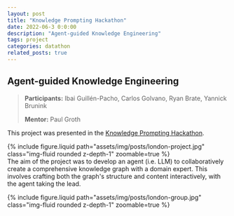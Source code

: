 ```yaml
---
layout: post
title: "Knowledge Prompting Hackathon"
date: 2022-06-3 0:0:00
description: "Agent-guided Knowledge Engineering"
tags: project
categories: datathon
related_posts: true
---
```


## Agent-guided Knowledge Engineering

> **Participants:** Ibai Guillén-Pacho, Carlos Golvano, Ryan Brate, Yannick Brunink
>
> **Mentor:** Paul Groth

This project was presented in the [Knowledge Prompting Hackathon](https://king-s-knowledge-graph-lab.github.io/knowledge-prompting-hackathon/). 

<div class="row mt-3">
    <div class="col-sm mt-3 mt-md-0">
        {% include figure.liquid path="assets/img/posts/london-project.jpg" class="img-fluid rounded z-depth-1" zoomable=true %}
    </div>
    <div class="col-sm mt-3 mt-md-0">
        The aim of the project was to develop an agent (i.e. LLM) to collaboratively create a comprehensive knowledge graph with a domain expert. This involves crafting both the graph's structure and content interactively, with the agent taking the lead.
    </div>
</div>

{% include figure.liquid path="assets/img/posts/london-group.jpg" class="img-fluid rounded z-depth-1" zoomable=true %}
